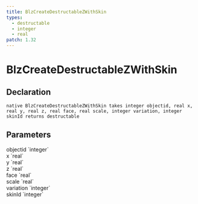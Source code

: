```yaml
---
title: BlzCreateDestructableZWithSkin
types:
  - destructable
  - integer
  - real
patch: 1.32
---
```


# BlzCreateDestructableZWithSkin

## Declaration

```
native BlzCreateDestructableZWithSkin takes integer objectid, real x, real y, real z, real face, real scale, integer variation, integer skinId returns destructable
```

## Parameters
<dl>
  <dt>objectid `integer`</dt>
  <dd></dd>

  <dt>x `real`</dt>
  <dd></dd>

  <dt>y `real`</dt>
  <dd></dd>

  <dt>z `real`</dt>
  <dd></dd>

  <dt>face `real`</dt>
  <dd></dd>

  <dt>scale `real`</dt>
  <dd></dd>

  <dt>variation `integer`</dt>
  <dd></dd>

  <dt>skinId `integer`</dt>
  <dd></dd>
</dl>